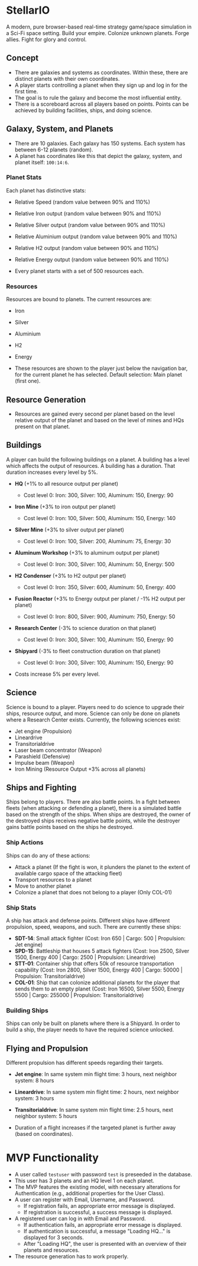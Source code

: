 # StellarIO
A modern, pure browser-based real-time strategy game/space simulation in a Sci-Fi space setting. Build your empire. Colonize unknown planets. Forge allies. Fight for glory and control.

## Concept
- There are galaxies and systems as coordinates. Within these, there are distinct planets with their own coordinates.
- A player starts controlling a planet when they sign up and log in for the first time.
- The goal is to rule the galaxy and become the most influential entity.
- There is a scoreboard across all players based on points. Points can be achieved by building facilities, ships, and doing science.

## Galaxy, System, and Planets
- There are 10 galaxies. Each galaxy has 150 systems. Each system has between 6-12 planets (random).
- A planet has coordinates like this that depict the galaxy, system, and planet itself: `100:14:6`.

### Planet Stats
Each planet has distinctive stats:
- Relative Speed (random value between 90% and 110%)
- Relative Iron output (random value between 90% and 110%)
- Relative Silver output (random value between 90% and 110%)
- Relative Aluminium output (random value between 90% and 110%)
- Relative H2 output (random value between 90% and 110%)
- Relative Energy output (random value between 90% and 110%)

- Every planet starts with a set of 500 resources each.

### Resources
Resources are bound to planets. The current resources are:
- Iron
- Silver
- Aluminium
- H2
- Energy

- These resources are shown to the player just below the navigation bar, for the current planet he has selected. Default selection: Main planet (first one).

## Resource Generation
- Resources are gained every second per planet based on the level relative output of the planet and based on the level of mines and HQs present on that planet.

## Buildings
A player can build the following buildings on a planet. A building has a level which affects the output of resources. A building has a duration. That duration increases every level by 5%.
- **HQ** (+1% to all resource output per planet)
  - Cost level 0: Iron: 300, Silver: 100, Aluminum: 150, Energy: 90

- **Iron Mine** (+3% to iron output per planet)
  - Cost level 0: Iron: 100, Silver: 500, Aluminum: 150, Energy: 140

- **Silver Mine** (+3% to silver output per planet)
  - Cost level 0: Iron: 100, Silver: 200, Aluminum: 75, Energy: 30

- **Aluminum Workshop** (+3% to aluminum output per planet)
  - Cost level 0: Iron: 300, Silver: 100, Aluminum: 50, Energy: 500

- **H2 Condenser** (+3% to H2 output per planet)
  - Cost level 0: Iron: 350, Silver: 600, Aluminum: 50, Energy: 400

- **Fusion Reactor** (+3% to Energy output per planet / -1% H2 output per planet)
  - Cost level 0: Iron: 800, Silver: 900, Aluminum: 750, Energy: 50

- **Research Center** (-3% to science duration on that planet)
  - Cost level 0: Iron: 300, Silver: 100, Aluminum: 150, Energy: 90

- **Shipyard** (-3% to fleet construction duration on that planet)
  - Cost level 0: Iron: 300, Silver: 100, Aluminum: 150, Energy: 90

- Costs increase 5% per every level.

## Science
Science is bound to a player. Players need to do science to upgrade their ships, resource output, and more. Science can only be done on planets where a Research Center exists.
Currently, the following sciences exist:
- Jet engine (Propulsion)
- Lineardrive
- Transitorialdrive
- Laser beam concentrator (Weapon)
- Parashield (Defensive)
- Impulse beam (Weapon)
- Iron Mining (Resource Output +3% across all planets)

## Ships and Fighting
Ships belong to players. There are also battle points. In a fight between fleets (when attacking or defending a planet), there is a simulated battle based on the strength of the ships. When ships are destroyed, the owner of the destroyed ships receives negative battle points, while the destroyer gains battle points based on the ships he destroyed.

### Ship Actions
Ships can do any of these actions:
- Attack a planet (If the fight is won, it plunders the planet to the extent of available cargo space of the attacking fleet)
- Transport resources to a planet
- Move to another planet
- Colonize a planet that does not belong to a player (Only COL-01)

### Ship Stats
A ship has attack and defense points. Different ships have different propulsion, speed, weapons, and such. There are currently these ships:
- **SDT-14**: Small attack fighter (Cost: Iron 650 | Cargo: 500 | Propulsion: Jet engine)
- **SPD-15**: Battleship that houses 5 attack fighters (Cost: Iron 2500, Silver 1500, Energy 400 | Cargo: 2500 | Propulsion: Lineardrive)
- **STT-01**: Container ship that offers 50k of resource transportation capability (Cost: Iron 2800, Silver 1500, Energy 400 | Cargo: 50000 | Propulsion: Transitorialdrive)
- **COL-01**: Ship that can colonize additional planets for the player that sends them to an empty planet (Cost: Iron 16500, Silver 5500, Energy 5500 | Cargo: 255000 | Propulsion: Transitorialdrive)

### Building Ships
Ships can only be built on planets where there is a Shipyard. In order to build a ship, the player needs to have the required science unlocked.

## Flying and Propulsion
Different propulsion has different speeds regarding their targets.
- **Jet engine**: In same system min flight time: 3 hours, next neighbor system: 8 hours
- **Lineardrive**: In same system min flight time: 2 hours, next neighbor system: 3 hours
- **Transitorialdrive**: In same system min flight time: 2.5 hours, next neighbor system: 5 hours

- Duration of a flight increases if the targeted planet is further away (based on coordinates).

# MVP Functionality
- A user called `testuser` with password `test` is preseeded in the database.
- This user has 3 planets and an HQ level 1 on each planet.
- The MVP features the existing model, with necessary alterations for Authentication (e.g., additional properties for the User Class).
- A user can register with Email, Username, and Password.
  - If registration fails, an appropriate error message is displayed.
  - If registration is successful, a success message is displayed.
- A registered user can log in with Email and Password.
  - If authentication fails, an appropriate error message is displayed.
  - If authentication is successful, a message "Loading HQ..." is displayed for 3 seconds.
  - After "Loading HQ", the user is presented with an overview of their planets and resources.
- The resource generation has to work properly.
